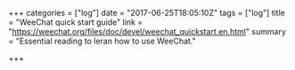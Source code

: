 +++
categories = ["log"]
date = "2017-06-25T18:05:10Z"
tags = ["log"]
title = "WeeChat quick start guide"
link = "https://weechat.org/files/doc/devel/weechat_quickstart.en.html"
summary = "Essential reading to leran how to use WeeChat."

+++
